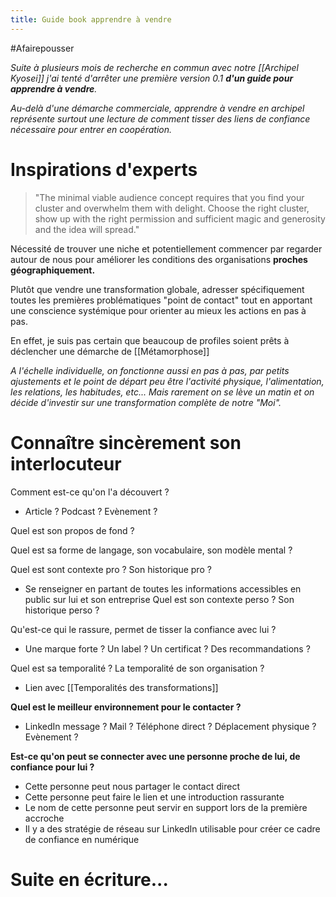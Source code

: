 ```yaml
---
title: Guide book apprendre à vendre
---
```

#Afairepousser

*Suite à plusieurs mois de recherche en commun avec notre [[Archipel Kyosei]] j'ai tenté d'arrêter une première version 0.1 **d'un guide pour apprendre à vendre**.*

*Au-delà d'une démarche commerciale, apprendre à vendre en archipel représente surtout une lecture de comment tisser des liens de confiance nécessaire pour entrer en coopération.*


# Inspirations d'experts
> "The minimal viable audience concept requires that you find your cluster and overwhelm them with delight. Choose the right cluster, show up with the right permission and sufficient magic and generosity and the idea will spread."

Nécessité de trouver une niche et potentiellement commencer par regarder autour de nous pour améliorer les conditions des organisations **proches géographiquement.**

Plutôt que vendre une transformation globale, adresser spécifiquement toutes les premières problématiques "point de contact" tout en apportant une conscience systémique pour orienter au mieux les actions en pas à pas.

En effet, je suis pas certain que beaucoup de profiles soient prêts à déclencher une démarche de [[Métamorphose]]
 
*A l'échelle individuelle, on fonctionne aussi en pas à pas, par petits ajustements et le point de départ peu être l'activité physique, l'alimentation, les relations, les habitudes, etc... Mais rarement on se lève un matin et on décide d'investir sur une transformation complète de notre "Moi".*

# Connaître sincèrement son interlocuteur
Comment est-ce qu'on l'a découvert ? 
- Article ? Podcast ? Evènement ?
	
Quel est son propos de fond ?

Quel est sa forme de langage, son vocabulaire, son modèle mental ?

Quel est sont contexte pro ? Son historique pro ? 
- Se renseigner en partant de toutes les informations accessibles en public sur lui et son entreprise
Quel est son contexte perso ? Son historique perso ?

Qu'est-ce qui le rassure, permet de tisser la confiance avec lui ?
- Une marque forte ? Un label ? Un certificat ? Des recommandations ?


Quel est sa temporalité ? La temporalité de son organisation ?
- Lien avec [[Temporalités des transformations]]
	
**Quel est le meilleur environnement pour le contacter ?**
- LinkedIn message ? Mail ? Téléphone direct ? Déplacement physique ? Evènement ?


**Est-ce qu'on peut se connecter avec une personne proche de lui, de confiance pour lui ?**
- Cette personne peut nous partager le contact direct
- Cette personne peut faire le lien et une introduction rassurante
- Le nom de cette personne peut servir en support lors de la première accroche
- Il y a des stratégie de réseau sur LinkedIn utilisable pour créer ce cadre de confiance en numérique

# Suite en écriture...